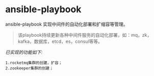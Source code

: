 # ansible-playbook
ansible-playbook 实现中间件的自动化部署和扩缩容等管理。

>该playbook持续更新各种中间件服务的自动化部署，如：mq，zk，kafka，数据库，etcd，es，consul等等。

*已实现的功能如下:*
```
1.rocketmq集群的创建，扩容；
2.zookeeper集群的创建；
```
